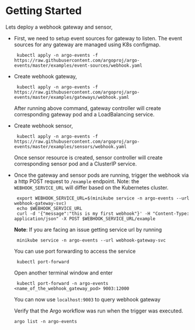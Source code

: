 # Getting Started

Lets deploy a webhook gateway and sensor,

 * First, we need to setup event sources for gateway to listen. The event sources for any gateway are managed using K8s configmap.
   
        kubectl apply -n argo-events -f https://raw.githubusercontent.com/argoproj/argo-events/master/examples/event-sources/webhook.yaml 
   
 * Create webhook gateway, 
 
        kubectl apply -n argo-events -f https://raw.githubusercontent.com/argoproj/argo-events/master/examples/gateways/webhook.yaml
    
   After running above command, gateway controller will create corresponding gateway pod and a LoadBalancing service.
 
 * Create webhook sensor,

        kubectl apply -n argo-events -f https://raw.githubusercontent.com/argoproj/argo-events/master/examples/sensors/webhook.yaml
    
   Once sensor resource is created, sensor controller will create corresponding sensor pod and a ClusterIP service. 
    
 * Once the gateway and sensor pods are running, trigger the webhook via a http POST request to `/example` endpoint.
   Note: the `WEBHOOK_SERVICE_URL` will differ based on the Kubernetes cluster.

        export WEBHOOK_SERVICE_URL=$(minikube service -n argo-events --url webhook-gateway-svc)
        echo $WEBHOOK_SERVICE_URL
        curl -d '{"message":"this is my first webhook"}' -H "Content-Type: application/json" -X POST $WEBHOOK_SERVICE_URL/example
 
   <b>Note</b>: 
   If you are facing an issue getting service url by running 
        
        minikube service -n argo-events --url webhook-gateway-svc
        
   You can use port forwarding to access the service

        kubectl port-forward
        
   Open another terminal window and enter 
   
        kubectl port-forward -n argo-events <name_of_the_webhook_gateway_pod> 9003:12000
   
   You can now use `localhost:9003` to query webhook gateway
   
   Verify that the Argo workflow was run when the trigger was executed.

       argo list -n argo-events
